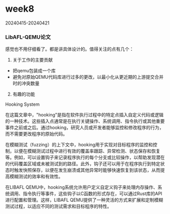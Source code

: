 # week8

20240415-20240421

### LibAFL-QEMU论文

感觉也不用仔细看了。都是讲具体设计的。值得关注的点有几个：

1. 关于工作的主要贡献

- 把qemu包装成一个库
- 避免对原始QEMU代码库进行过多的更改，以最小化从更近期的上游提交合并时的冲突数量


2. 有趣的功能

Hooking System

在这篇文章中，"hooking"是指在软件执行过程中的特定点插入自定义代码或逻辑的一种技术。这些插入点通常是在执行关键操作、系统调用、指令执行或其他重要事件之前或之后。通过hooking，研究人员或开发者能够监控和修改程序的行为，而不需要更改程序的原始代码。

在模糊测试（fuzzing）的上下文中，hooking用于实现对目标程序的监控和控制，以便在模糊测试过程中进行有效的覆盖率跟踪、异常检测、状态保存和恢复等。例如，可以设置钩子来记录程序执行的每个分支或比较操作，以帮助发现潜在的代码覆盖区域或未被测试到的路径。此外，钩子还可以用于在程序执行到特定状态时触发快照保存，以便在发生崩溃或其他异常时能够快速恢复到该状态，从而提高模糊测试的效率和有效性。

在LIBAFL QEMU中，hooking系统允许用户定义自定义钩子来处理内存操作、系统调用、指令执行等事件，这些钩子以C函数的形式存在，可以通过Rust库的API进行配置和管理。这样，LIBAFL QEMU提供了一种灵活的方式来扩展和定制模糊测试过程，以适应不同的测试需求和目标程序的特性。